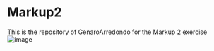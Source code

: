 # Markup2
This is the repository of GenaroArredondo for the Markup 2 exercise
![image](https://user-images.githubusercontent.com/113451478/192683359-3bec9eef-388d-4aec-bc60-f20cd06cb6bc.png)
